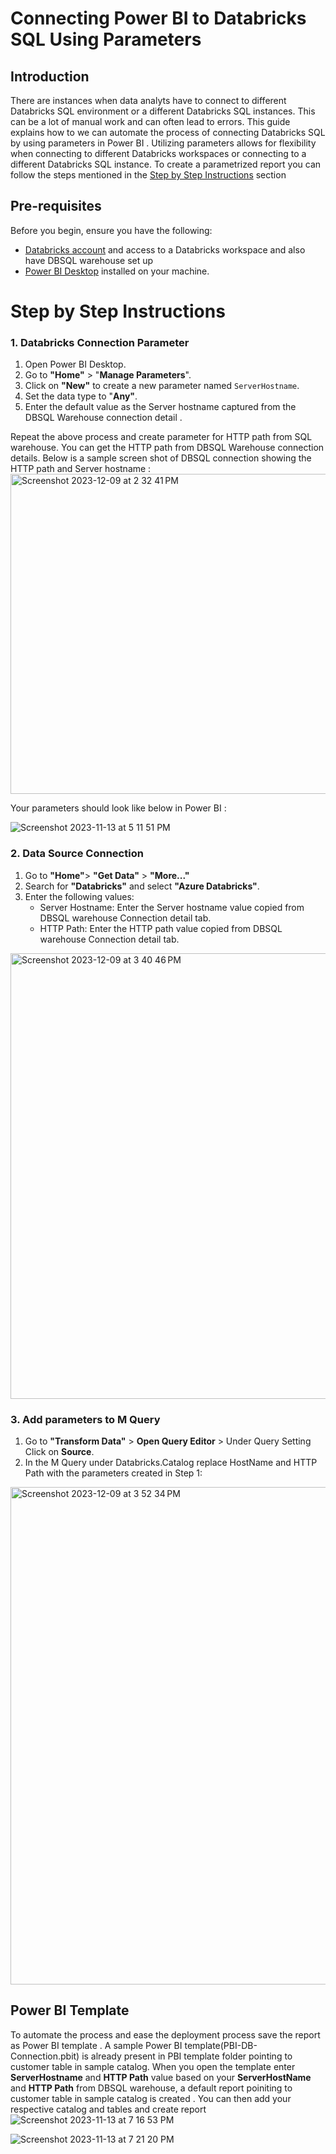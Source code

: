 # Connecting Power BI to Databricks SQL Using Parameters

## Introduction
There are instances when data analyts have to connect to different Databricks SQL environment or a different Databricks SQL instances. This can be a lot of manual work and can often lead to errors. This guide explains how to we can automate the process of connecting Databricks SQL by using parameters in Power BI . Utilizing parameters allows for flexibility when connecting to different Databricks workspaces or connecting to a different Databricks SQL instance. To create a parametrized report you can follow the steps mentioned in the [Step by Step Instructions](#step-by-step-instructions) section 

## Pre-requisites

Before you begin, ensure you have the following:

- [Databricks account](https://databricks.com/) and access to a Databricks workspace and also have DBSQL warehouse set up 
- [Power BI Desktop](https://powerbi.microsoft.com/desktop/) installed on your machine.

# Step by Step Instructions

### 1. Databricks Connection Parameter

1. Open Power BI Desktop.
2. Go to **"Home"** > "**Manage Parameters**".
3. Click on **"New"** to create a new parameter named `ServerHostname`.
4. Set the data type to "**Any"**.
5. Enter the default value as the Server hostname captured from the DBSQL Warehouse connection detail .

Repeat the above process and create parameter for HTTP path from SQL warehouse. You can get the HTTP path from DBSQL Warehouse connection details. Below is a sample screen shot of DBSQL connection showing the HTTP path and Server hostname :
<img width="512" alt="Screenshot 2023-12-09 at 2 32 41 PM" src="https://github.com/yati1002/Power-BI-DatabricksSQL-QuickStart-Samples/assets/127162962/e33dbf3f-1071-4836-967f-a1aafb2050db">

Your parameters should look like below in Power BI  : 

![Screenshot 2023-11-13 at 5 11 51 PM](https://github.com/yati1002/PowerBi-Demo/assets/127162962/913676ca-c8ff-431e-87aa-020673d47d97)

### 2. Data Source Connection

1. Go to **"Home"**> **"Get Data"** > **"More..."**
2. Search for **"Databricks"** and select **"Azure Databricks"**.
3. Enter the following values:
   - Server Hostname: Enter the Server hostname value copied from DBSQL warehouse Connection detail tab.
   - HTTP Path: Enter the HTTP path value copied from DBSQL warehouse Connection detail tab.

<img width="713" alt="Screenshot 2023-12-09 at 3 40 46 PM" src="https://github.com/yati1002/Power-BI-DatabricksSQL-QuickStart-Samples/assets/127162962/ab02b474-6f9a-4d45-81eb-31419aa3d411">


### 3. Add parameters to M Query
1. Go to **"Transform Data"** > **Open Query Editor** > Under Query Setting Click on **Source**.
2. In the M Query under Databricks.Catalog replace HostName and HTTP Path with the parameters created in Step 1:
   
<img width="796" alt="Screenshot 2023-12-09 at 3 52 34 PM" src="https://github.com/yati1002/Power-BI-DatabricksSQL-QuickStart-Samples/assets/127162962/20151bdd-81d6-45c0-b3ff-57fa941fd665">


## Power BI Template 

To automate the process and ease the deployment process save the report as Power BI template . A sample Power BI template(PBI-DB-Connection.pbit)  is already present in PBI template folder pointing to customer table in sample catalog. When you open the template enter **ServerHostname** and **HTTP Path** value based on your **ServerHostName** and **HTTP Path** from DBSQL warehouse, a default report poiniting to customer table in sample catalog is created . You can then add your respective catalog and tables and create report
![Screenshot 2023-11-13 at 7 16 53 PM](https://github.com/yati1002/PowerBi-Demo/assets/127162962/f4f0d804-6e6e-402d-84a3-874443ea36be)

![Screenshot 2023-11-13 at 7 21 20 PM](https://github.com/yati1002/PowerBi-Demo/assets/127162962/92d799e5-af52-4aa9-8a6d-e939373ace2e)


